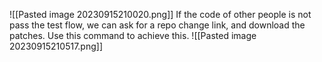 ![[Pasted image 20230915210020.png]]
If the code of other people is not pass the test flow, we can ask for a repo change link, and download the patches.
Use this command to achieve this.
![[Pasted image 20230915210517.png]]